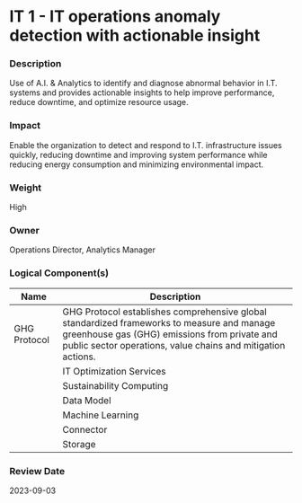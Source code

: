 
#  IT 1 - IT operations anomaly detection with actionable insight



### Description

Use of A.I. & Analytics to identify and diagnose abnormal behavior in I.T. systems and provides actionable insights to help improve performance, reduce downtime, and optimize resource usage.




### Impact

Enable the organization to detect and respond to I.T. infrastructure issues quickly, reducing downtime and improving system performance while reducing energy consumption and minimizing environmental impact.




### Weight

High




### Owner

Operations Director, Analytics Manager<br>





### Logical Component(s)

| Name | Description |
| --- | --- |
 | GHG Protocol | GHG Protocol establishes comprehensive global standardized frameworks to measure and manage greenhouse gas (GHG) emissions from private and public sector operations, value chains and mitigation actions. |
     | IT Optimization Services | Maximize the efficiency and sustainability of an organization's I.T. infrastructure and operations. |
     | Sustainability Computing | Designing and implementing computer systems and applications that are environmentally sustainable and minimize their impact on the planet. |
     | Data Model | A data model is a way of organizing and representing data in a computer system. It defines the structure and relationships between different data pieces and serves as a blueprint for how the data will be stored and accessed.<br> |
     | Machine Learning | Machine learning is a subfield of artificial intelligence (AI) that involves the development of algorithms and models that can learn from and make predictions or decisions based on data.<br> |
     | Connector | Connector refers to a device or software that allows different devices or systems to communicate and exchange data with each other. Connectors enable the interoperability of different devices and systems, allowing them to work together and share data over a network.<br> |
     | Storage | Storage refers to the physical or virtual space where data is saved and stored for later use. Storage is an essential part of any data system, enabling it to retain and access data over time.<br> |
    




### Review Date

2023-09-03
